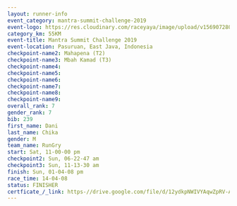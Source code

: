 ```yaml
---
layout: runner-info 
event_category: mantra-summit-challenge-2019 
event-logo: https://res.cloudinary.com/raceyaya/image/upload/v1569072809/logo/mantra-image_segrbx.jpg
category_km: 55KM 
event-title: Mantra Summit Challenge 2019 
event-location: Pasuruan, East Java, Indonesia 
checkpoint-name2: Mahapena (T2) 
checkpoint-name3: Mbah Kamad (T3) 
checkpoint-name4: 
checkpoint-name5: 
checkpoint-name6: 
checkpoint-name7: 
checkpoint-name8: 
checkpoint-name9: 
overall_rank: 7
gender_rank: 7
bib: 239
first_name: Dani
last_name: Chika
gender: M
team_name: RunGry
start: Sat, 11-00-00 pm
checkpoint2: Sun, 06-22-47 am
checkpoint3: Sun, 11-13-30 am
finish: Sun, 01-04-08 pm
race_time: 14-04-08
status: FINISHER
certficate_/_link: https-//drive.google.com/file/d/12ydkpNWIVYAqwZpRV-AfF0ADgQYA5lBr/view?usp=sharing
---
```

